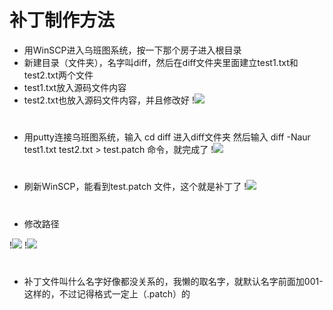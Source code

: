 # 补丁制作方法
- 用WinSCP进入乌班图系统，按一下那个房子进入根目录
- 新建目录（文件夹），名字叫diff，然后在diff文件夹里面建立test1.txt和test2.txt两个文件
- test1.txt放入源码文件内容
- test2.txt也放入源码文件内容，并且修改好
!<img src="https://github.com/danshui-git/shuoming/blob/master/doc/x001.png" />

#
- 用putty连接乌班图系统，输入 cd diff  进入diff文件夹
然后输入 diff -Naur test1.txt test2.txt > test.patch 命令，就完成了
!<img src="https://github.com/danshui-git/shuoming/blob/master/doc/x004.png" />
#
- 刷新WinSCP，能看到test.patch 文件，这个就是补丁了
!<img src="https://github.com/danshui-git/shuoming/blob/master/doc/x002.png" />
#
- 修改路径

!<img src="https://github.com/danshui-git/shuoming/blob/master/doc/x003.png" />
!<img src="https://github.com/danshui-git/shuoming/blob/master/doc/x005.png" />

#
- 补丁文件叫什么名字好像都没关系的，我懒的取名字，就默认名字前面加001-这样的，不过记得格式一定上（.patch）的
